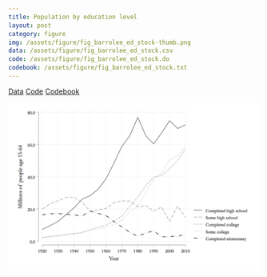 ```yaml
---
title: Population by education level
layout: post
category: figure
img: /assets/figure/fig_barrolee_ed_stock-thumb.png
data: /assets/figure/fig_barrolee_ed_stock.csv
code: /assets/figure/fig_barrolee_ed_stock.do
codebook: /assets/figure/fig_barrolee_ed_stock.txt
---
```


[Data](/assets/figure/fig_barrolee_ed_stock.csv) [Code](/assets/figure/fig_barrolee_ed_stock.do) [Codebook](/assets/figure/fig_barrolee_ed_stock.txt)

![Population by education level](/assets/figure/fig_barrolee_ed_stock.png)
